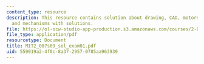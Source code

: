 ```yaml
---
content_type: resource
description: This resource contains solution about drawing, CAD, motors, pneumatics,
  and mechanisms with solutions.
file: https://ol-ocw-studio-app-production.s3.amazonaws.com/courses/2-007-design-and-manufacturing-i-spring-2009/559019a24f0c8a3729570785aa963939_MIT2_007s09_sol_exam01.pdf
file_type: application/pdf
resourcetype: Document
title: MIT2_007s09_sol_exam01.pdf
uid: 559019a2-4f0c-8a37-2957-0785aa963939
---
```

